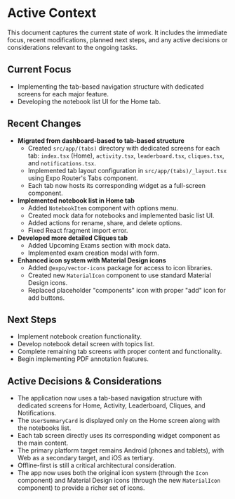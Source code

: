 # Active Context

This document captures the current state of work. It includes the immediate focus, recent modifications, planned next steps, and any active decisions or considerations relevant to the ongoing tasks.

## Current Focus

- Implementing the tab-based navigation structure with dedicated screens for each major feature.
- Developing the notebook list UI for the Home tab.

## Recent Changes

- **Migrated from dashboard-based to tab-based structure**
  - Created `src/app/(tabs)` directory with dedicated screens for each tab: `index.tsx` (Home), `activity.tsx`, `leaderboard.tsx`, `cliques.tsx`, and `notifications.tsx`.
  - Implemented tab layout configuration in `src/app/(tabs)/_layout.tsx` using Expo Router's Tabs component.
  - Each tab now hosts its corresponding widget as a full-screen component.
- **Implemented notebook list in Home tab**
  - Added `NotebookItem` component with options menu.
  - Created mock data for notebooks and implemented basic list UI.
  - Added actions for rename, share, and delete options.
  - Fixed React fragment import error.
- **Developed more detailed Cliques tab**
  - Added Upcoming Exams section with mock data.
  - Implemented exam creation modal with form.
- **Enhanced icon system with Material Design icons**
  - Added `@expo/vector-icons` package for access to icon libraries.
  - Created new `MaterialIcon` component to use standard Material Design icons.
  - Replaced placeholder "components" icon with proper "add" icon for add buttons.

## Next Steps

- Implement notebook creation functionality.
- Develop notebook detail screen with topics list.
- Complete remaining tab screens with proper content and functionality.
- Begin implementing PDF annotation features.

## Active Decisions & Considerations

- The application now uses a tab-based navigation structure with dedicated screens for Home, Activity, Leaderboard, Cliques, and Notifications.
- The `UserSummaryCard` is displayed only on the Home screen along with the notebooks list.
- Each tab screen directly uses its corresponding widget component as the main content.
- The primary platform target remains Android (phones and tablets), with Web as a secondary target, and iOS as tertiary.
- Offline-first is still a critical architectural consideration.
- The app now uses both the original icon system (through the `Icon` component) and Material Design icons (through the new `MaterialIcon` component) to provide a richer set of icons. 